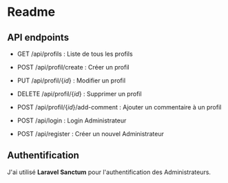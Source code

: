# Readme

## API endpoints

- GET /api/profils : Liste de tous les profils
- POST /api/profil/create : Créer un profil
- PUT /api/profil/{*id*} : Modifier un profil
- DELETE /api/profil/{*id*} : Supprimer un profil
- POST /api/profil/{*id*}/add-comment : Ajouter un commentaire à un profil


- POST /api/login : Login Administrateur
- POST /api/register : Créer un nouvel Administrateur

## Authentification

J'ai utilisé **Laravel Sanctum** pour l'authentification des Administrateurs.

